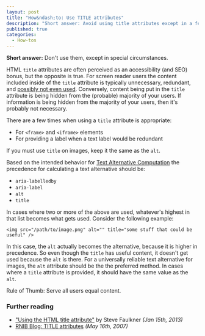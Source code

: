 ```yaml
---
layout: post
title: "How&ndash;to: Use TITLE attributes"
description: "Short answer: Avoid using title attributes except in a few special circumstances."
published: true
categories:
  - How-tos
---
```

**Short answer:** Don't use them, except in special circumstances.
  
HTML `title` attributes are often perceived as an accessibility (and SEO) bonus, but the opposite is true. For screen reader users the content included inside of the `title` attribute is typically unnecessary, redundant, and [possibly not even used](http://www.rnib.org.uk/professionals/webaccessibility/wacblog/Lists/Posts/Post.aspx?id=38). Conversely, content being put in the `title` attribute is being hidden from the (probable) majority of your users. If information is being hidden from the majority of your users, then it's probably not necessary.

There are a few times when using a `title` attribute is appropriate:

- For `<frame>` and `<iframe>` elements
- For providing a label when a text label would be redundant

If you must use `title` on images, keep it the same as the `alt`.

Based on the intended behavior for [Text Alternative Computation](http://www.w3.org/TR/wai-aria/roles#textalternativecomputation) the precedence for calculating a text alternative should be:

- `aria-labelledby`
- `aria-label`
- `alt`
- `title`

In cases where two or more of the above are used, whatever's highest in that list becomes what gets used. Consider the following example:

```
<img src="/path/to/image.png" alt="" title="some stuff that could be useful" />
```

In this case, the `alt` actually becomes the alternative, because it is higher in precedence. So even though the `title` has useful content, it doesn't get used because the `alt` is there. For a universally reliable text alternative for images, the `alt` attribute should be the the preferred method. In cases where a `title` attribute is provided, it should have the same value as the `alt`.

Rule of Thumb: Serve all users equal content.

### Further reading
- ["Using the HTML title attribute"](http://www.paciellogroup.com/blog/2013/01/using-the-html-title-attribute-updated/) by Steve Faulkner _(Jan 15th, 2013)_
- [RNIB Blog: TITLE attributes](http://www.rnib.org.uk/professionals/webaccessibility/wacblog/Lists/Posts/Post.aspx?id=38) _(May 16th, 2007)_
